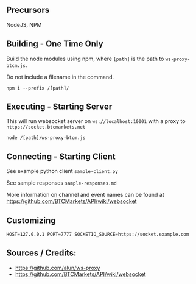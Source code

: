 ## Precursors

NodeJS, NPM


## Building - One Time Only

Build the node modules using npm, where `[path]` is the path to `ws-proxy-btcm.js`.

Do not include a filename in the command.
```
npm i --prefix /[path]/
```


## Executing - Starting Server

This will run websocket server on `ws://localhost:10001` with a proxy to `https://socket.btcmarkets.net`

```
node /[path]/ws-proxy-btcm.js
```


## Connecting - Starting Client

See example python client `sample-client.py`

See sample responses `sample-responses.md`

More information on channel and event names can be found at https://github.com/BTCMarkets/API/wiki/websocket



## Customizing

```
HOST=127.0.0.1 PORT=7777 SOCKETIO_SOURCE=https://socket.example.com
```

## Sources / Credits: 
- https://github.com/alun/ws-proxy
- https://github.com/BTCMarkets/API/wiki/websocket
